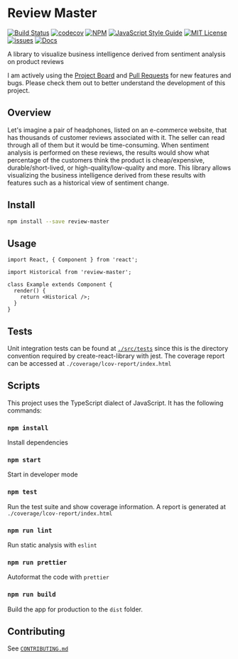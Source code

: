 # Review Master

[![Build Status](https://github.com/boraelci/review-master/workflows/Build%20Status/badge.svg?branch=main)](https://github.com/boraelci/review-master/actions?query=workflow%3A%22Build+Status%22)
[![codecov](https://codecov.io/gh/boraelci/review-master/branch/main/graph/badge.svg)](https://codecov.io/gh/boraelci/review-master)
[![NPM](https://img.shields.io/npm/v/review-master.svg)](https://www.npmjs.com/package/review-master)
[![JavaScript Style Guide](https://img.shields.io/badge/code_style-standard-brightgreen.svg)](https://standardjs.com)
[![MIT License](https://img.shields.io/github/license/boraelci/review-master)](https://github.com/boraelci/review-master/blob/main/LICENSE)
[![issues](https://img.shields.io/github/issues/boraelci/review-master)](https://github.com/boraelci/review-master/issues)
[![Docs](https://img.shields.io/badge/docs-passing-success)](https://boraelci.github.io/review-master/)

A library to visualize business intelligence derived from sentiment analysis on product reviews

I am actively using the [Project Board](https://github.com/users/boraelci/projects/2/views/1) and [Pull Requests](https://github.com/boraelci/review-master/pulls?q=is%3Apr+is%3Aclosed) for new features and bugs. Please check them out to better understand the development of this project.

## Overview

Let's imagine a pair of headphones, listed on an e-commerce website, that has thousands of customer reviews associated with it. The seller can read through all of them but it would be time-consuming. When sentiment analysis is performed on these reviews, the results would show what percentage of the customers think the product is cheap/expensive, durable/short-lived, or high-quality/low-quality and more. This library allows visualizing the business intelligence derived from these results with features such as a historical view of sentiment change.

## Install

```bash
npm install --save review-master
```

## Usage

```tsx
import React, { Component } from 'react';

import Historical from 'review-master';

class Example extends Component {
  render() {
    return <Historical />;
  }
}
```

## Tests

Unit integration tests can be found at [`./src/tests`](https://github.com/boraelci/review-master/tree/main/src/tests) since this is the directory convention required by create-react-library with jest. The coverage report can be accessed at `./coverage/lcov-report/index.html`

## Scripts

This project uses the TypeScript dialect of JavaScript. It has the following commands:

### `npm install`

Install dependencies

### `npm start`

Start in developer mode

### `npm test`

Run the test suite and show coverage information. A report is generated at `./coverage/lcov-report/index.html`

### `npm run lint`

Run static analysis with `eslint`

### `npm run prettier`

Autoformat the code with `prettier`

### `npm run build`

Build the app for production to the `dist` folder.

## Contributing

See [`CONTRIBUTING.md`](https://github.com/boraelci/review-master/blob/main/CONTRIBUTING.md)
